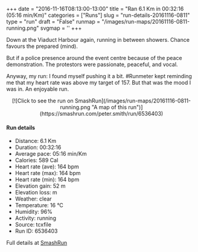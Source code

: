 +++
date = "2016-11-16T08:13:00-13:00"
title = "Ran 6.1 Km in 00:32:16 (05:16 min/Km)"
categories = ["Runs"]
slug = "run-details-20161116-0811"
type = "run"
draft = "False"
runmap = "/images/run-maps/20161116-0811-running.png"
svgmap = '<polyline points="90 62, 93 63, 97 61, 100 62, 100 59, 95 58, 93 57, 94 57, 94 56, 93 56, 89 55, 79 52, 68 50, 65 48, 71 43, 82 32, 82 32, 80 31, 77 31, 74 34, 71 36, 70 38, 67 40, 61 45, 60 47, 64 49, 65 49, 64 50, 60 49, 58 51, 56 56, 55 60, 53 63, 52 65, 52 66, 51 69, 50 70, 48 70, 46 68, 45 67, 33 61, 26 59, 20 58, 18 56, 17 55, 16 53, 14 50, 4 44, 4 44, 5 43, 3 42, 0 40, 1 41, 5 43, 5 45, 12 49, 14 51, 15 53, 17 55, 18 57, 20 58, 25 59, 32 60, 36 63, 39 64, 44 67, 48 68, 50 63, 51 63, 52 63, 53 63, 58 52, 58 51, 60 48, 63 48, 75 52">'
+++

Down at the Viaduct Harbour again, running in between showers. Chance favours the prepared (mind). 

But if a police presence around the event centre because of the peace demonstration. The protestors were passionate, peaceful, and vocal. 

Anyway, my run: I found myself pushing it a bit. #Runmeter kept reminding me that my heart rate was above my target of 157. But that was the mood I was in. An enjoyable run.  

<!--more-->

<center>
[![Click to see the run on SmashRun](/images/run-maps/20161116-0811-running.png "A map of this run")](https://smashrun.com/peter.smith/run/6536403)
</center>

#### Run details

* Distance: 6.1 Km
* Duration: 00:32:16
* Average pace: 05:16 min/Km
* Calories: 589 Cal
* Heart rate (ave): 164 bpm
* Heart rate (max): 164 bpm
* Heart rate (min): 164 bpm
* Elevation gain: 52 m
* Elevation loss:  m
* Weather: clear
* Temperature: 16 &deg;C
* Humidity: 96%
* Activity: running
* Source: tcxfile
* Run ID: 6536403

Full details at [SmashRun](https://smashrun.com/peter.smith/run/6536403)